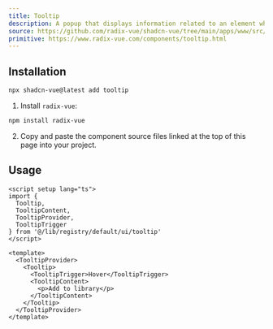 ```yaml
---
title: Tooltip
description: A popup that displays information related to an element when the element receives keyboard focus or the mouse hovers over it.
source: https://github.com/radix-vue/shadcn-vue/tree/main/apps/www/src/lib/registry/default/ui/tooltip 
primitive: https://www.radix-vue.com/components/tooltip.html
---
```


<ComponentPreview name="TooltipDemo" /> 


## Installation

```bash
npx shadcn-vue@latest add tooltip
```

<ManualInstall>

1. Install `radix-vue`:

```bash
npm install radix-vue
```

2. Copy and paste the component source files linked at the top of this page into your project.
</ManualInstall>

## Usage

```vue
<script setup lang="ts">
import {
  Tooltip,
  TooltipContent,
  TooltipProvider,
  TooltipTrigger
} from '@/lib/registry/default/ui/tooltip'
</script>

<template>
  <TooltipProvider>
    <Tooltip>
      <TooltipTrigger>Hover</TooltipTrigger>
      <TooltipContent>
        <p>Add to library</p>
      </TooltipContent>
    </Tooltip>
  </TooltipProvider>
</template>
```